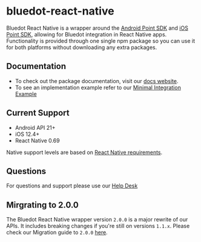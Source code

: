 # bluedot-react-native

Bluedot React Native is a wrapper around the [Android Point SDK](https://docs.bluedot.io/android-sdk/) and [iOS Point SDK](https://docs.bluedot.io/ios-sdk/), allowing for Bluedot integration in React Native apps.
Functionality is provided through one single npm package so you can use it for both platforms without downloading any extra packages.

## Documentation

- To check out the package documentation, visit our [docs website](https://docs.bluedot.io/react-native-library/).
- To see an implementation example refer to our [Minimal Integration Example](https://github.com/Bluedot-Innovation/Bluedot-React-Native-Minimal-Integration)

## Current Support

- Android API 21+
- iOS 12.4+
- React Native 0.69

Native support levels are based on [React Native requirements](https://github.com/facebook/react-native#-requirements).

## Questions

For questions and support please use our [Help Desk](https://bluedotinnovation.zendesk.com/)

## Mirgrating to 2.0.0

The Bluedot React Native wrapper version `2.0.0` is a major rewrite of our APIs. It includes breaking changes if you're still on versions `1.1.x`. Please check our Migration guide to `2.0.0` [here](https://docs.bluedot.io/react-native-library/react-native-migrating-to-2-0-0-guide/).
